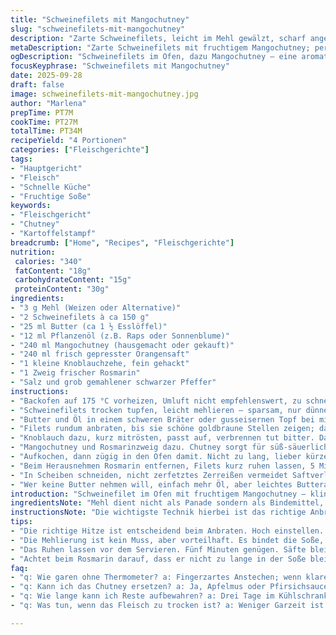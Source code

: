 ```yaml
---
title: "Schweinefilets mit Mangochutney"
slug: "schweinefilets-mit-mangochutney"
description: "Zarte Schweinefilets, leicht im Mehl gewälzt, scharf angebraten in Butter und Öl. Dazu ein fruchtig-säuerliches Mangochutney mit frisch gepresstem Orangensaft und aromatischem Rosmarin. Im Ofen schonend auf den Punkt gegart, dabei saftig und schön rosa. Ideal mit cremiger Kartoffel- oder Süßkartoffelstampf. Variationen mit Honig statt Zucker für mehr Tiefe. Tipps zu Garzeiten, Aromaentwicklung und Reinigung inklusive."
metaDescription: "Zarte Schweinefilets mit fruchtigem Mangochutney; perfekt für ein stilvolles Dinner."
ogDescription: "Schweinefilets im Ofen, dazu Mangochutney – eine aromatische Kombination für dein nächstes Essen."
focusKeyphrase: "Schweinefilets mit Mangochutney"
date: 2025-09-28
draft: false
image: schweinefilets-mit-mangochutney.jpg
author: "Marlena"
prepTime: PT7M
cookTime: PT27M
totalTime: PT34M
recipeYield: "4 Portionen"
categories: ["Fleischgerichte"]
tags:
- "Hauptgericht"
- "Fleisch"
- "Schnelle Küche"
- "Fruchtige Soße"
keywords:
- "Fleischgericht"
- "Chutney"
- "Kartoffelstampf"
breadcrumb: ["Home", "Recipes", "Fleischgerichte"]
nutrition: 
 calories: "340"
 fatContent: "18g"
 carbohydrateContent: "15g"
 proteinContent: "30g"
ingredients:
- "3 g Mehl (Weizen oder Alternative)"
- "2 Schweinefilets à ca 150 g"
- "25 ml Butter (ca 1 ½ Esslöffel)"
- "12 ml Pflanzenöl (z.B. Raps oder Sonnenblume)"
- "240 ml Mangochutney (hausgemacht oder gekauft)"
- "240 ml frisch gepresster Orangensaft"
- "1 kleine Knoblauchzehe, fein gehackt"
- "1 Zweig frischer Rosmarin"
- "Salz und grob gemahlener schwarzer Pfeffer"
instructions:
- "Backofen auf 175 °C vorheizen, Umluft nicht empfehlenswert, zu schnelle Krustenbildung."
- "Schweinefilets trocken tupfen, leicht mehlieren – sparsam, nur dünne Schicht. Überschuss abklopfen, sonst wird es matschig."
- "Butter und Öl in einem schweren Bräter oder gusseisernen Topf bei mittlerer Hitze schmelzen, gut heiß werden lassen."
- "Filets rundum anbraten, bis sie schöne goldbraune Stellen zeigen; das macht Aromen, Röstaromen, keine Angst vor leichtem Knistern – kann rauschen."
- "Knoblauch dazu, kurz mitrösten, passt auf, verbrennen tut bitter. Dann Orangensaft eingießen, nicht sofort komplett kochen lassen – erst Hitze etwas abdrehen."
- "Mangochutney und Rosmarinzweig dazu. Chutney sorgt für süß-säuerliche Balance, Rosmarin für frische Note, unterschätzt nie Kräuter."
- "Aufkochen, dann zügig in den Ofen damit. Nicht zu lang, lieber kürzer und mit einem Fleischthermometer arbeiten. 22 bis 25 Minuten, Filet muss rosa sein, also 63–65 °C Kerntemperatur."
- "Beim Herausnehmen Rosmarin entfernen, Filets kurz ruhen lassen, 5 Minuten ist ideal, damit sich Fleischsäfte verteilen."
- "In Scheiben schneiden, nicht zerfetztes Zerreißen vermeidet Saftverlust. Servieren mit Kartoffelpüree oder Süßkartoffelpüree. Die Süße harmoniert klasse mit dem Chutney."
- "Wer keine Butter nehmen will, einfach mehr Öl, aber leichtes Butteraroma fehlt dann. Rosmarin kann durch Thymian ersetzt werden, gibt andere Würze."
introduction: "Schweinefilet im Ofen mit fruchtigem Mangochutney – klingt simpel, doch der Teufel steckt im Detail. Ich habe diverse Garmethoden ausprobiert, schnelles Anbraten, danach sofort beschichten, das kann schnell zäh werden. Lieber mit Mehl ein wenig strukturieren, gibt Biss und bindet Soße. Nur feuerfester Topf oder Bräter nehmen, sonst Thermoschock. Orangensaft bringt frische Säure, die ich schon beim ersten Versuch unterschätzt hatte – nicht zu sparsam sein. Rosmarin nicht zu lange in der Soße lassen, sonst wird's bitter. Ruhen lassen ist Pflicht, da läuft weniger Saft verloren. Perfekt dazu cremige Pommes Püree oder Süßkartoffelpüree, eine rundum runde Sache für rustikale und trotzdem elegante Küche."
ingredientsNote: "Mehl dient nicht als Panade sondern als Bindemittel, damit die Oberfläche des Filets nach dem Anbraten nicht zu glatt wird und Soße besser haftet. Wer glutenfrei kocht, nimmt Reismehl oder Kichererbsenmehl. Butter plus Öl – Mischung für den Geschmack mit genügend Hitze ohne Verbrennen. Statt Orangensaft kann Limettensaft oder eine Mischung aus Apfelsaft und Zitronensaft eingesetzt werden, je nach Säurebalance. Mangochutney ruhig hausgemacht, das lässt sich gut vorbereiten, aber gekauft ist natürlich zeitsparender. Knoblauch gern frisch, aus Pulver wird es fade. Rosmarinzweig vor dem Servieren entfernen, sonst sticht er zu dominant."
instructionsNote: "Die wichtigste Technik hierbei ist das richtige Anbraten des Schweinefilets. Die Wärme muss hoch genug sein, um eine schöne Maillard-Reaktion zu erzeugen, ohne dass die Butter verbrennt – die Mischung mit Öl hilft hier enorm. Anschließend die Soße zügig aufkochen, darin die Aromen verschmelzen lassen, nicht ewig köcheln, sonst wird die Säure dominant. Im Ofen sanft garen, auf Farbe achten: Die Oberfläche soll leicht goldbraun bleiben, das Innenfleisch rosa, saftig. Ein Fleischthermometer ist Gold wert; ohne ruiniert man leicht die Textur. Das Ruhen lassen danach lockert die Fasern, die Temperatur sinkt etwas, das Fleisch zieht sich nicht zusammen, verliert kaum Saft. Beim Servieren bitte sanft schneiden, gegen die Faser, um saftig zu bleiben."
tips:
- "Die richtige Hitze ist entscheidend beim Anbraten. Hoch einstellen. Filets zuerst schön goldbraun anbraten. Ganze Aromen entfalten sich. Butter und Öl mixen. So hält beides. Ein Fleischthermometer ist hilfreich, um rosa Garstufe zu treffen. 63–65 °C oder mit Fingertest. Fingerspitzengefühl entwickeln; so wird das Fleisch saftig."
- "Die Mehlierung ist kein Muss, aber vorteilhaft. Es bindet die Soße, macht die Oberfläche rauer. Alternativen sind Reismehl oder Kichererbsenmehl für glutenfreies Kochen. Chutney muss harmonieren. Süß-säuerlich ist die perfekte Balance. Wichtig ist auch die Auswahl des Knoblauchs. Immer frisch verwenden, kein Pulver. Geschmack verschwimmt sonst."
- "Das Ruhen lassen vor dem Servieren. Fünf Minuten genügen. Säfte bleiben drinnen. Fleisch zieht sich nicht zusammen; weniger Verlust. Ein guter Bräter ist wichtig; keinen Thermoschock riskieren. Keramische oder gusseiserne Töpfe sind ideal. Ansonsten kann es zäh werden. Und die Soße, die kocht schnell, nicht lang ziehen lassen."
- "Achtet beim Rosmarin darauf, dass er nicht zu lange in der Soße bleibt. Bitterstoffe überwiegen sonst. Ein zweiter Kräuterersatz ist Thymian, schmeckt ebenfalls gut. Orangensaft kann auch gemischt werden. Apfel- mit Zitronensaft verträgt sich bestens. Vielseitigkeit in der Küche ist wichtig, für jeden Geschmack etwas dabei."
faq:
- "q: Wie garen ohne Thermometer? a: Fingerzartes Anstechen; wenn klarer Saft kommt, ist es fertig. Hitze gleichmäßig halten, nicht zu hoch. Immer wieder kontrollieren; rosa ist der Schlüssel."
- "q: Kann ich das Chutney ersetzen? a: Ja, Apfelmus oder Pfirsichsauce funktionieren; aber säuerlich sollte es sein; damit die Balance stimmt. Auch frische Mango dazu geben, ergibt fruchtige Frische."
- "q: Wie lange kann ich Reste aufbewahren? a: Drei Tage im Kühlschrank halten. Einfrieren ist auch möglich, aber Textur leidet oft. Das Gericht verträgt sich gut mit anderen Beilagen."
- "q: Was tun, wenn das Fleisch zu trocken ist? a: Weniger Garzeit ist die Lösung. Vergiss die hohe Hitze. Alternativen: Soße großzügig dazugeben; sie hilft, mehr Säure und Fruchtigkeit reinzubringen."

---
```

